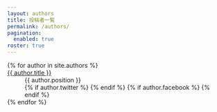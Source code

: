 ```yaml
---
layout: authors
title: 投稿者一覧
permalink: /authors/
pagination: 
  enabled: true
roster: true
---
```

<div class="about-dl">
  <dl>
  {% for author in site.authors %}
    <dt><a href="{{ author.url }}">{{ author.title }}</a></dt>
    <dd>{{ author.position }}<br />
    {% if author.twitter %}
    <a href="https://twitter.com/{{ author.twitter }}" target="_blank" rel="noopener" role="link" aria-label="Twitter"><i class="fa-twitter"></i></a>
    {% endif %}
    {% if author.facebook %}
    <a href="https://www.facebook.com/{{ author.facebook }}" target="_blank" rel="noopener" role="link" aria-label="Facebook"><i class="fa-facebook"></i></a>
    {% endif %}
    </dd>
  {% endfor %}
  </dl>
</div>
